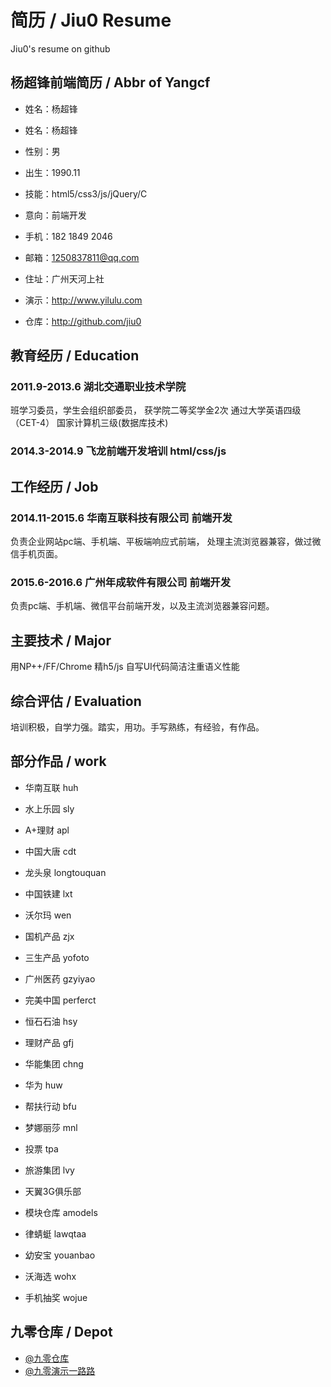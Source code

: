 # 简历 / Jiu0 Resume
Jiu0's resume on github



## 杨超锋前端简历 / Abbr of Yangcf


* 姓名：杨超锋
* 姓名：杨超锋
* 性别：男
* 出生：1990.11
* 技能：html5/css3/js/jQuery/C
* 意向：前端开发
* 手机：182 1849 2046
* 邮箱：1250837811@qq.com
* 住址：广州天河上社

* 演示：http://www.yilulu.com
* 仓库：http://github.com/jiu0



## 教育经历 / Education


### 2011.9-2013.6 湖北交通职业技术学院
班学习委员，学生会组织部委员，
获学院二等奖学金2次
通过大学英语四级（CET-4）
国家计算机三级(数据库技术)

### 2014.3-2014.9 飞龙前端开发培训 html/css/js



## 工作经历 / Job


### 2014.11-2015.6  华南互联科技有限公司 前端开发
负责企业网站pc端、手机端、平板端响应式前端，
处理主流浏览器兼容，做过微信手机页面。


### 2015.6-2016.6  广州年成软件有限公司 前端开发
负责pc端、手机端、微信平台前端开发，以及主流浏览器兼容问题。



## 主要技术 / Major 
用NP++/FF/Chrome 精h5/js 自写UI代码简洁注重语义性能

## 综合评估 / Evaluation 
培训积极，自学力强。踏实，用功。手写熟练，有经验，有作品。




## 部分作品 / work



* 华南互联   huh
* 水上乐园   sly 

* A+理财     apl
* 中国大唐   cdt
* 龙头泉     longtouquan
* 中国铁建   lxt
* 沃尔玛     wen


* 国机产品   zjx
* 三生产品   yofoto
* 广州医药   gzyiyao
* 完美中国   perferct
* 恒石石油   hsy

* 理财产品   gfj
* 华能集团   chng
* 华为       huw
* 帮扶行动   bfu


* 梦娜丽莎   mnl
* 投票       tpa
* 旅游集团   lvy
* 天翼3G俱乐部

* 模块仓库   amodels
* 律蜻蜓     lawqtaa
* 幼安宝 youanbao
* 沃海选 wohx
* 手机抽奖   wojue



## 九零仓库 / Depot


* [@九零仓库](https://github.com/jiu0)
* [@九零演示一路路](http://yilulu.com)

